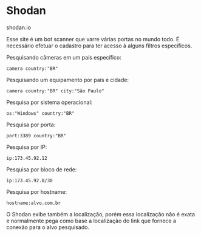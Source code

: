 # Shodan
shodan.io

Esse site é um bot scanner que varre várias portas no mundo todo.
É necessário efetuar o cadastro para ter acesso à alguns filtros 
específicos.

Pesquisando câmeras em um país específico:  
```
camera country:"BR"
```

Pesquisando um equipamento por país e cidade:  
```
camera country:"BR" city:"São Paulo"
```

Pesquisa por sistema operacional:  
```
os:"Windows" country:"BR"
```

Pesquisa por porta:  
```
port:3389 country:"BR"
```

Pesquisa por IP:  
```
ip:173.45.92.12
```

Pesquisa por bloco de rede:  
```
ip:173.45.92.0/30
```

Pesquisa por hostname:  
```
hostname:alvo.com.br
```

O Shodan exibe também a localização, porém essa localização não é exata 
e normalmente pega como base a localização do link que fornece a conexão 
para o alvo pesquisado.
